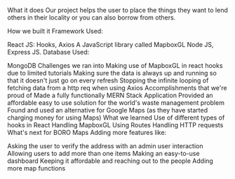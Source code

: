 What it does
Our project helps the user to place the things they want to lend others in their locality or you can also borrow from others.

How we built it
Framework Used:

React JS: Hooks, Axios
A JavaScript library called MapboxGL
Node JS, Express JS.
Database Used:

MongoDB
Challenges we ran into
Making use of MapboxGL in react hooks due to limited tutorials
Making sure the data is always up and running so that it doesn't just go on every refresh
Stopping the infinite looping of fetching data from a http req when using Axios
Accomplishments that we're proud of
Made a fully functionally MERN Stack Application
Provided an affordable easy to use solution for the world's waste management problem
Found and used an alternative for Google Maps (as they have started charging money for using Maps)
What we learned
Use of different types of hooks in React
Handling MapboxGL
Using Routes
Handling HTTP requests
What's next for BORO Maps
Adding more features like:

Asking the user to verify the address with an admin user interaction
Allowing users to add more than one items
Making an easy-to-use dashboard
Keeping it affordable and reaching out to the people
Adding more map functions
